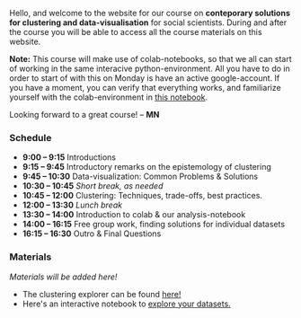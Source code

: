 Hello, and welcome to the website for our course on **conteporary solutions for clustering and data-visualisation** for social scientists.
During and after the course you will be able to access all the course materials on this website. 

**Note:** This course will make use of colab-notebooks, so that we all can start of working in the same interacive python-environment. All you have to do in order to start of with this on Monday is have an active google-account. If you have a moment, you can verify that everything works, and familiarize yourself with the colab-environment in [this notebook](https://colab.research.google.com/github/adamlamee/CODINGinK12/blob/master/notebooks/intro.ipynb).

Looking forward to a great course! – **MN**

### Schedule
* **9:00 – 9:15** Introductions 
* **9:15 – 9:45** Introductory remarks on the epistemology of clustering
* **9:45 – 10:30** Data-visualization: Common Problems & Solutions
* **10:30 – 10:45** *Short break, as needed*
* **10:45 – 12:00** Clustering: Techniques, trade-offs, best practices.
* **12:00 – 13:30** *Lunch break*
* **13:30 – 14:00** Introduction to colab & our analysis-notebook
* **14:00 – 16:15** Free group work, finding solutions for individual datasets
* **16:15 – 16:30** Outro & Final Questions

### Materials
*Materials will be added here!*

* The clustering explorer can be found [here!](https://huggingface.co/spaces/m7n/clustering_explorer)
* Here's an interactive notebook to [explore your datasets.](https://colab.research.google.com/drive/1uviP9cI7k1AdDawssIlbYDQ5-8E6O18f?usp=sharing)
